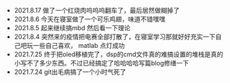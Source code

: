 



- 2021.8.17 做了一个红烧肉呜呜呜翻车了，最后居然做糊掉了
- 2021.8.6 今天在寝室做了一个可乐鸡翅，味道不错嘿嘿
- 2021.8.5 起来继续搞mbd 然后看一下理论
- 2021.8.4 突然来的疫情把电赛全部打散了，在寝室学习那就好好充实一下自己吧玩一些自己喜欢， matlab 点灯成功
- 2021.7.25 终于把oled移植完了，dsp的cmd文件真的难搞设置的堆栈是真的小写不了多少东西。不过已经搞定了哈哈哈哈写篇blog修缮一下
- 2021.7.24    git出毛病搞了一个小时气死了

